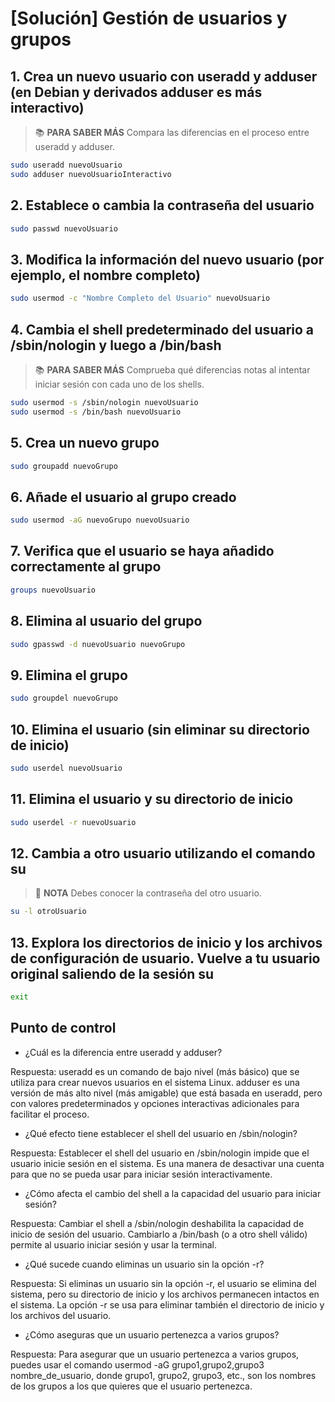 # [Solución] Gestión de usuarios y grupos

## 1. Crea un nuevo usuario con useradd y adduser (en Debian y derivados adduser es más interactivo)

> :books: **PARA SABER MÁS**
> Compara las diferencias en el proceso entre useradd y adduser.

~~~sh
sudo useradd nuevoUsuario
sudo adduser nuevoUsuarioInteractivo
~~~

## 2. Establece o cambia la contraseña del usuario

~~~sh
sudo passwd nuevoUsuario
~~~

## 3. Modifica la información del nuevo usuario (por ejemplo, el nombre completo)

~~~sh
sudo usermod -c "Nombre Completo del Usuario" nuevoUsuario
~~~

## 4. Cambia el shell predeterminado del usuario a /sbin/nologin y luego a /bin/bash

> :books: **PARA SABER MÁS**
> Comprueba qué diferencias notas al intentar iniciar sesión con cada uno de los shells.

~~~sh
sudo usermod -s /sbin/nologin nuevoUsuario
sudo usermod -s /bin/bash nuevoUsuario
~~~

## 5. Crea un nuevo grupo

~~~sh
sudo groupadd nuevoGrupo
~~~

## 6. Añade el usuario al grupo creado

~~~sh
sudo usermod -aG nuevoGrupo nuevoUsuario
~~~

## 7. Verifica que el usuario se haya añadido correctamente al grupo

~~~sh
groups nuevoUsuario
~~~

## 8. Elimina al usuario del grupo

~~~sh
sudo gpasswd -d nuevoUsuario nuevoGrupo
~~~

## 9. Elimina el grupo

~~~sh
sudo groupdel nuevoGrupo
~~~

## 10. Elimina el usuario (sin eliminar su directorio de inicio)

~~~sh
sudo userdel nuevoUsuario
~~~

## 11. Elimina el usuario y su directorio de inicio

~~~sh
sudo userdel -r nuevoUsuario
~~~

## 12. Cambia a otro usuario utilizando el comando su

> :pencil: **NOTA**
> Debes conocer la contraseña del otro usuario.

~~~sh
su -l otroUsuario
~~~

## 13. Explora los directorios de inicio y los archivos de configuración de usuario. Vuelve a tu usuario original saliendo de la sesión su

~~~sh
exit
~~~

## Punto de control

- ¿Cuál es la diferencia entre useradd y adduser?

Respuesta:
useradd es un comando de bajo nivel (más básico) que se utiliza para crear nuevos usuarios en el sistema Linux. adduser es una versión de más alto nivel (más amigable) que está basada en useradd, pero con valores predeterminados y opciones interactivas adicionales para facilitar el proceso.

- ¿Qué efecto tiene establecer el shell del usuario en /sbin/nologin?

Respuesta:
Establecer el shell del usuario en /sbin/nologin impide que el usuario inicie sesión en el sistema. Es una manera de desactivar una cuenta para que no se pueda usar para iniciar sesión interactivamente.

- ¿Cómo afecta el cambio del shell a la capacidad del usuario para iniciar sesión?

Respuesta:
Cambiar el shell a /sbin/nologin deshabilita la capacidad de inicio de sesión del usuario. Cambiarlo a /bin/bash (o a otro shell válido) permite al usuario iniciar sesión y usar la terminal.

- ¿Qué sucede cuando eliminas un usuario sin la opción -r?

Respuesta:
Si eliminas un usuario sin la opción -r, el usuario se elimina del sistema, pero su directorio de inicio y los archivos permanecen intactos en el sistema. La opción -r se usa para eliminar también el directorio de inicio y los archivos del usuario.

- ¿Cómo aseguras que un usuario pertenezca a varios grupos?

Respuesta:
Para asegurar que un usuario pertenezca a varios grupos, puedes usar el comando usermod -aG grupo1,grupo2,grupo3 nombre_de_usuario, donde grupo1, grupo2, grupo3, etc., son los nombres de los grupos a los que quieres que el usuario pertenezca.
